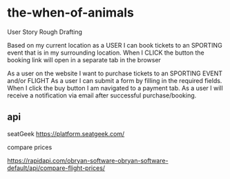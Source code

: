 # the-when-of-animals

User Story Rough Drafting

Based on my current location as a USER I can book tickets to an SPORTING event that is in my surrounding location.
When I CLICK the button the booking link will open in a separate tab in the browser 

As a user on the website I want to purchase tickets to an SPORTING EVENT and/or FLIGHT
As a user I can submit a form by filling in the required fields.
When I click the buy button I am navigated to a payment tab.
As a user I will receive a notification via email after successful purchase/booking.

##  api
seatGeek
https://platform.seatgeek.com/


compare prices

https://rapidapi.com/obryan-software-obryan-software-default/api/compare-flight-prices/
